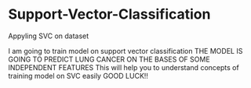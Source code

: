 # Support-Vector-Classification
Appyling SVC on dataset

I am going to train model on support vector classification
THE MODEL IS GOING TO PREDICT LUNG CANCER ON THE BASES OF SOME INDEPENDENT FEATURES
This will help you to understand concepts of training model on SVC easily 
GOOD LUCK!!
